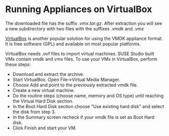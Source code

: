 # Running Appliances on VirtualBox

The downloaded file has the suffix *.vmx.tar.gz*. After extraction you
will see a new subdirectory with two files with the suffixes *.vmdk* and
*.vmx*

[VirtualBox](http://www.virtualbox.org/wiki/Downloads) is another
popular solution for using the VMDK appliance format. It is free software (GPL)
and available on most popular platforms.

VirtualBox needs .ovf files to import virtual machines.
SUSE Studio built VMs contain vmdk and vmx files.
To use your VMs in VirtualBox, perform these steps:

* Download and extract the archive.
* Start VirtualBox. Open File->Virtual Media Manager.
* Choose Add and point to the previously extracted vmdk file.
* Create a new virtual machine.
* Do the routine steps (choose name, memory and OS type) until reaching the Virtual Hard Disk
section.
* In the Boot Hard Disk section choose "Use existing hard disk" and select the
disk from step 3.
* In the Summary screen recheck if your vmdk file is set as Boot Hard disk.
* Click Finish and start your VM.
